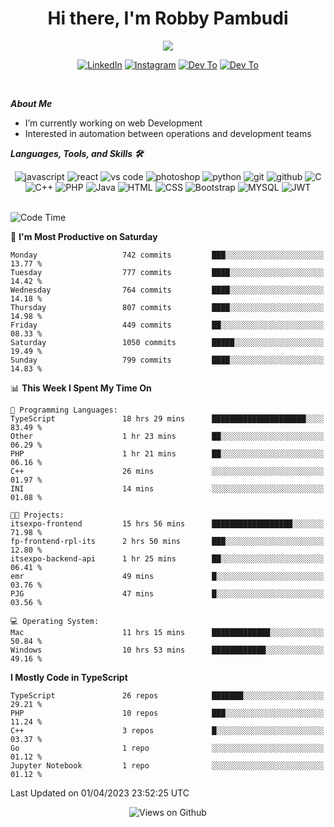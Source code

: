 <div align="center">
   <h1>Hi there, I'm Robby Pambudi </h1>

<img src="https://pronoun.cyou/x/y?subject=He&object=Him&height=20"> 
</div>

<p align='center'>
   <a href="https://www.linkedin.com/in/robbypambudi" target="_blank"><img src="https://img.shields.io/badge/LinkedIn-0077B5?style=for-the-badge&logo=linkedin&logoColor=white" alt="LinkedIn"></a>
   <a href="https://www.instagram.com/robbypambudi" target="_blank"><img src="https://img.shields.io/badge/Instagram-E4405F?style=for-the-badge&logo=instagram&logoColor=white" alt="Instagram"></a>
   <a href="https://dev.to/robbypambudi" target="_blank"><img src="https://img.shields.io/badge/dev.to-0A0A0A?style=for-the-badge&logo=dev.to&logoColor=white" alt="Dev To"></a>
   <a href="https://www.facebook.com/robbyulungpambudi" target="_blank"><img src="https://img.shields.io/badge/Facebook-1877F2?style=for-the-badge&logo=facebook&logoColor=white" alt="Dev To"></a>

</p> <p>
<br>
   
***About Me***
   
- I’m currently working on web Development
- Interested in automation between operations and development teams
 
   
***Languages, Tools, and Skills 🛠***

   <div align="center">
   <img src="https://img.shields.io/badge/JavaScript-F7DF1E?style=for-the-badge&logo=javascript&logoColor=black" alt="javascript" />
      <img src="https://img.shields.io/badge/React-61DAFB?style=for-the-badge&logo=react&logoColor=black" alt="react" />
      <img src="https://img.shields.io/badge/vs%20code-007ACC?style=for-the-badge&logo=visual%20studio%20code&logoColor=white" alt="vs code" />
      <img src="https://img.shields.io/badge/adobe%20photoshop-31A8FF?style=for-the-badge&logo=adobe%20photoshop&logoColor=white" alt="photoshop" />
      <img src="https://img.shields.io/badge/python-3776AB?style=for-the-badge&logo=python&logoColor=white" alt="python" />
      <img src="https://img.shields.io/badge/Git-F05032?style=for-the-badge&logo=git&logoColor=white" alt="git" />
      <img src="https://img.shields.io/badge/GitHub-100000?style=for-the-badge&logo=github&logoColor=white" alt="github" />
      <img src="https://img.shields.io/badge/c-%2300599C.svg?style=for-the-badge&logo=c&logoColor=white" alt="C" />
      <img src="https://img.shields.io/badge/c++-%2300599C.svg?style=for-the-badge&logo=c%2B%2B&logoColor=white" alt="C++" />   
      <img src="https://img.shields.io/badge/PHP-777BB4?style=for-the-badge&logo=php&logoColor=white" alt="PHP" />
      <img src="https://img.shields.io/badge/Java-ED8B00?style=for-the-badge&logo=java&logoColor=white" alt="Java"/>
      <img src="https://img.shields.io/badge/HTML5-E34F26?style=for-the-badge&logo=html5&logoColor=white" alt="HTML" />
      <img src="https://img.shields.io/badge/CSS-239120?&style=for-the-badge&logo=css3&logoColor=white" alt ="CSS" />
      <img src="https://img.shields.io/badge/Bootstrap-563D7C?style=for-the-badge&logo=bootstrap&logoColor=white" alt="Bootstrap" />
      <img src="https://img.shields.io/badge/MySQL-00000F?style=for-the-badge&logo=mysql&logoColor=white" alt="MYSQL" />
      <img src="https://img.shields.io/badge/json%20web%20tokens-323330?style=for-the-badge&logo=json-web-tokens&logoColor=pink" alt="JWT" />
      
   </div><br>
   
<!--START_SECTION:waka-->
![Code Time](http://img.shields.io/badge/Code%20Time-600%20hrs%2012%20mins-blue)

📅 **I'm Most Productive on Saturday** 

```text
Monday                   742 commits         ███░░░░░░░░░░░░░░░░░░░░░░   13.77 % 
Tuesday                  777 commits         ████░░░░░░░░░░░░░░░░░░░░░   14.42 % 
Wednesday                764 commits         ████░░░░░░░░░░░░░░░░░░░░░   14.18 % 
Thursday                 807 commits         ████░░░░░░░░░░░░░░░░░░░░░   14.98 % 
Friday                   449 commits         ██░░░░░░░░░░░░░░░░░░░░░░░   08.33 % 
Saturday                 1050 commits        █████░░░░░░░░░░░░░░░░░░░░   19.49 % 
Sunday                   799 commits         ████░░░░░░░░░░░░░░░░░░░░░   14.83 % 
```


📊 **This Week I Spent My Time On** 

```text
💬 Programming Languages: 
TypeScript               18 hrs 29 mins      █████████████████████░░░░   83.49 % 
Other                    1 hr 23 mins        ██░░░░░░░░░░░░░░░░░░░░░░░   06.29 % 
PHP                      1 hr 21 mins        ██░░░░░░░░░░░░░░░░░░░░░░░   06.16 % 
C++                      26 mins             ░░░░░░░░░░░░░░░░░░░░░░░░░   01.97 % 
INI                      14 mins             ░░░░░░░░░░░░░░░░░░░░░░░░░   01.08 % 

🐱‍💻 Projects: 
itsexpo-frontend         15 hrs 56 mins      ██████████████████░░░░░░░   71.98 % 
fp-frontend-rpl-its      2 hrs 50 mins       ███░░░░░░░░░░░░░░░░░░░░░░   12.80 % 
itsexpo-backend-api      1 hr 25 mins        ██░░░░░░░░░░░░░░░░░░░░░░░   06.41 % 
emr                      49 mins             █░░░░░░░░░░░░░░░░░░░░░░░░   03.76 % 
PJG                      47 mins             █░░░░░░░░░░░░░░░░░░░░░░░░   03.56 % 

💻 Operating System: 
Mac                      11 hrs 15 mins      █████████████░░░░░░░░░░░░   50.84 % 
Windows                  10 hrs 53 mins      ████████████░░░░░░░░░░░░░   49.16 % 
```

**I Mostly Code in TypeScript** 

```text
TypeScript               26 repos            ███████░░░░░░░░░░░░░░░░░░   29.21 % 
PHP                      10 repos            ███░░░░░░░░░░░░░░░░░░░░░░   11.24 % 
C++                      3 repos             █░░░░░░░░░░░░░░░░░░░░░░░░   03.37 % 
Go                       1 repo              ░░░░░░░░░░░░░░░░░░░░░░░░░   01.12 % 
Jupyter Notebook         1 repo              ░░░░░░░░░░░░░░░░░░░░░░░░░   01.12 % 
```




 Last Updated on 01/04/2023 23:52:25 UTC
<!--END_SECTION:waka-->

<div align="center">
<img src="https://komarev.com/ghpvc/?username=robbypambudi&color=green" alt="Views on Github" />
</div>

